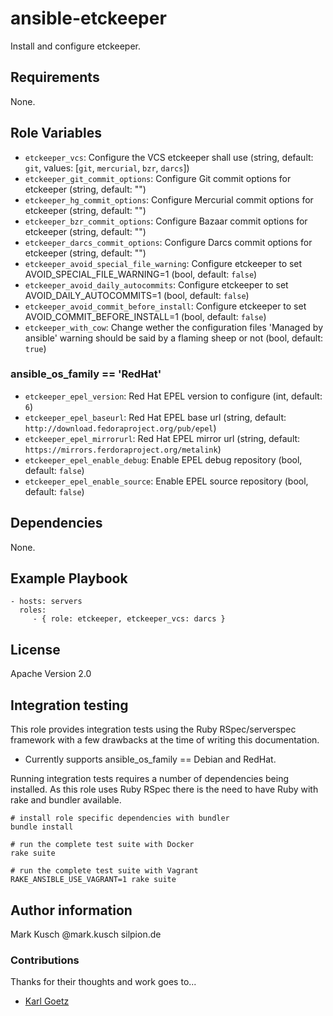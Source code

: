 # ansible-etckeeper

Install and configure etckeeper.

## Requirements

None.

## Role Variables

* ``etckeeper_vcs``: Configure the VCS etckeeper shall use (string, default: ``git``, values: [``git``, ``mercurial``, ``bzr``, ``darcs``])
* ``etckeeper_git_commit_options``: Configure Git commit options for etckeeper (string, default: "")
* ``etckeeper_hg_commit_options``: Configure Mercurial commit options for etckeeper (string, default: "")
* ``etckeeper_bzr_commit_options``: Configure Bazaar commit options for etckeeper (string, default: "")
* ``etckeeper_darcs_commit_options``: Configure Darcs commit options for etckeeper (string, default: "")
* ``etckeeper_avoid_special_file_warning``: Configure etckeeper to set AVOID_SPECIAL_FILE_WARNING=1 (bool, default: ``false``)
* ``etckeeper_avoid_daily_autocommits``: Configure etckeeper to set AVOID_DAILY_AUTOCOMMITS=1 (bool, default: ``false``)
* ``etckeeper_avoid_commit_before_install``: Configure etckeeper to set AVOID_COMMIT_BEFORE_INSTALL=1 (bool, default: ``false``)
* ``etckeeper_with_cow``: Change wether the configuration files 'Managed by ansible' warning should be said by a flaming sheep or not (bool, default: ``true``)

### ansible_os_family == 'RedHat'

* ``etckeeper_epel_version``: Red Hat EPEL version to configure (int, default: ``6``)
* ``etckeeper_epel_baseurl``: Red Hat EPEL base url (string, default: ``http://download.fedoraproject.org/pub/epel``)
* ``etckeeper_epel_mirrorurl``: Red Hat EPEL mirror url (string, default: ``https://mirrors.ferdoraproject.org/metalink``)
* ``etckeeper_epel_enable_debug``: Enable EPEL debug repository (bool, default: ``false``)
* ``etckeeper_epel_enable_source``: Enable EPEL source repository (bool, default: ``false``)

## Dependencies

None.

## Example Playbook

    - hosts: servers
      roles:
         - { role: etckeeper, etckeeper_vcs: darcs }


## License

Apache Version 2.0

## Integration testing

This role provides integration tests using the Ruby RSpec/serverspec framework
with a few drawbacks at the time of writing this documentation.

- Currently supports ansible_os_family == Debian and RedHat.

Running integration tests requires a number of dependencies being
installed. As this role uses Ruby RSpec there is the need to have
Ruby with rake and bundler available.

    # install role specific dependencies with bundler
    bundle install

<!-- -->

    # run the complete test suite with Docker
    rake suite

<!-- -->

    # run the complete test suite with Vagrant
    RAKE_ANSIBLE_USE_VAGRANT=1 rake suite


## Author information

Mark Kusch @mark.kusch silpion.de

### Contributions

Thanks for their thoughts and work goes to...

* [Karl Goetz](https://github.com/goetzk)


<!-- vim: set nofen ts=4 sw=4 et: -->
